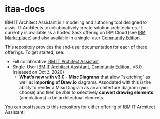 # itaa-docs
IBM IT Architect Assistant is a modeling and authoring tool designed to assist IT Architects to collaboratively create solution architectures. It currently is available as a hosted SasS offering on IBM Cloud (see [IBM Marketplace](https://www.ibm.com/us-en/marketplace/architect-assistant?mhsrc=ibmsearch_p&mhq=IT%20Architect%20Assistant)) and also available in a single-user [Community Edition](https://www.ibm.com/cloud/architecture/architectures/edit/architect-assistant).



This repository provides the end-user documentation for each of these offerings.  To get started, see:

- Full collaborative [IBM IT Architect Assistant](./docs/enterprise/Overview-ITAA.md)
- SIngle-User [IBM IT Architect Assistant, Community Edition](./docs/community-edition/Overview-ITAA-CE.md) , v3.0 (released on Oct 2, 2020)
  - **What's new with v3.0** - **Misc Diagrams** that allow "sketching" as well as **importing of Draw.io** diagrams.  Associated with this is the ability to render a Misc Diagram as an architecture diagram (you choose) and then be able to selectively **convert drawing elements** (annotations) to be architectural elements.



You can post issues to this repository for either offering of IBM IT Architect Assistant!

